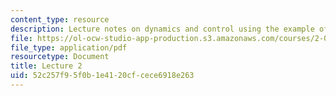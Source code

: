 ```yaml
---
content_type: resource
description: Lecture notes on dynamics and control using the example of cruise control.
file: https://ol-ocw-studio-app-production.s3.amazonaws.com/courses/2-004-dynamics-and-control-ii-spring-2008/52c257f95f0b1e4120cfcece6918e263_lecture_02.pdf
file_type: application/pdf
resourcetype: Document
title: Lecture 2
uid: 52c257f9-5f0b-1e41-20cf-cece6918e263
---
```

